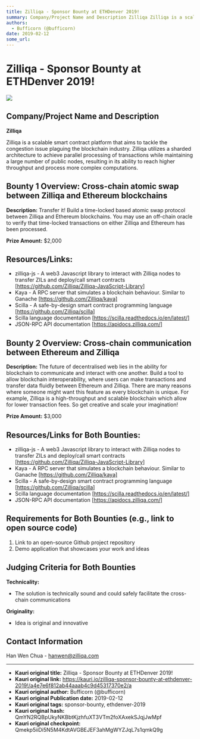 ```yaml
---
title: Zilliqa - Sponsor Bounty at ETHDenver 2019!
summary: Company/Project Name and Description Zilliqa Zilliqa is a scalable smart contract platform that aims to tackle the congestion issue plaguing the blockchain industry. Zilliqa utilizes a sharded architecture to achieve parallel processing of transactions while maintaining a large number of public nodes, resulting in its ability to reach higher throughput and process more complex computations. Bounty 1 Overview- Cross-chain atomic swap between Zilliqa and Ethereum blockchains Description- Transfer
authors:
  - Bufficorn (@bufficorn)
date: 2019-02-12
some_url: 
---
```


# Zilliqa - Sponsor Bounty at ETHDenver 2019!

![](https://ipfs.infura.io/ipfs/Qmc79a5i7zjzBkgXSJFyNFsdQcYCpTARoxcbDoysyzRr5t)


## Company/Project Name and Description

**Zilliqa**

Zilliqa is a scalable smart contract platform that aims to tackle the congestion issue plaguing the blockchain industry. Zilliqa utilizes a sharded architecture to achieve parallel processing of transactions while maintaining a large number of public nodes, resulting in its ability to reach higher throughput and process more complex computations.

## Bounty 1 Overview: Cross-chain atomic swap between Zilliqa and Ethereum blockchains

**Description:** Transfer it! Build a time-locked based atomic swap protocol between Zilliqa and Ethereum blockchains. You may use an off-chain oracle to verify that time-locked transactions on either Zilliqa and Ethereum has been processed.

**Prize Amount:** $2,000

## Resources/Links:

- zilliqa-js - A web3 Javascript library to interact with Zilliqa nodes to transfer ZILs and deploy/call smart contracts [https://github.com/Zilliqa/Zilliqa-JavaScript-Library]
- Kaya - A RPC server that simulates a blockchain behaviour. Similar to Ganache [https://github.com/Zilliqa/kaya]
- Scilla - A safe-by-design smart contract programming language [https://github.com/Zilliqa/scilla]
- Scilla language documentation [https://scilla.readthedocs.io/en/latest/]
- JSON-RPC API documentation [https://apidocs.zilliqa.com/]

## Bounty 2 Overview: Cross-chain communication between Ethereum and Zilliqa

**Description:** The future of decentralised web lies in the ability for blockchain to communicate and interact with one another. Build a tool to allow blockchain interoperability, where users can make transactions and transfer data fluidly between Ethereum and Zilliqa. There are many reasons where someone might want this feature as every blockchain is unique. For example, Zilliqa is a high-throughput and scalable blockchain which allow for lower transaction fees. So get creative and scale your imagination!

**Prize Amount:** $3,000

## Resources/Links for Both Bounties:

- zilliqa-js - A web3 Javascript library to interact with Zilliqa nodes to transfer ZILs and deploy/call smart contracts [https://github.com/Zilliqa/Zilliqa-JavaScript-Library]
- Kaya - A RPC server that simulates a blockchain behaviour. Similar to Ganache [https://github.com/Zilliqa/kaya]
- Scilla - A safe-by-design smart contract programming language [https://github.com/Zilliqa/scilla]
- Scilla language documentation [https://scilla.readthedocs.io/en/latest/]
- JSON-RPC API documentation [https://apidocs.zilliqa.com/]

## Requirements for Both Bounties (e.g., link to open source code)

1. Link to an open-source Github project repository
2. Demo application that showcases your work and ideas

## Judging Criteria for Both Bounties

**Technicality:**
- The solution is technically sound and could safely facilitate the cross-chain communications

**Originality:**
- Idea is original and innovative

## Contact Information

Han Wen Chua - hanwen@zilliqa.com





---

- **Kauri original title:** Zilliqa - Sponsor Bounty at ETHDenver 2019!
- **Kauri original link:** https://kauri.io/zilliqa-sponsor-bounty-at-ethdenver-2019!/a4e7e6f812ab44aaab4c9d45317370e2/a
- **Kauri original author:** Bufficorn (@bufficorn)
- **Kauri original Publication date:** 2019-02-12
- **Kauri original tags:** sponsor-bounty, ethdenver-2019
- **Kauri original hash:** QmYN2RQBpUkyNKBbtKjzhfuXT3VTm2foXAxekSJqjJwMpf
- **Kauri original checkpoint:** Qmekp5iiDi5N5M4KdtAVGBEJEF3ahMgWYZJqL7s1qmkQ9g



